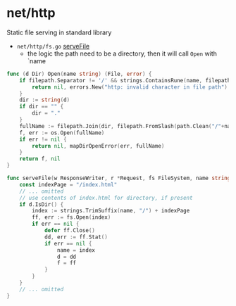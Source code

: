 # net/http

Static file serving in standard library

- `net/http/fs.go` [serveFile](https://golang.org/src/net/http/fs.go#L182)
   - the logic the path need to be a directory, then it will call `Open` with `name

````go
func (d Dir) Open(name string) (File, error) {
	if filepath.Separator != '/' && strings.ContainsRune(name, filepath.Separator) {
		return nil, errors.New("http: invalid character in file path")
	}
	dir := string(d)
	if dir == "" {
		dir = "."
	}
	fullName := filepath.Join(dir, filepath.FromSlash(path.Clean("/"+name)))
	f, err := os.Open(fullName)
	if err != nil {
		return nil, mapDirOpenError(err, fullName)
	}
	return f, nil
}

func serveFile(w ResponseWriter, r *Request, fs FileSystem, name string, redirect bool) {
    const indexPage = "/index.html"
    // ... omitted
	// use contents of index.html for directory, if present
	if d.IsDir() {
		index := strings.TrimSuffix(name, "/") + indexPage
		ff, err := fs.Open(index)
		if err == nil {
			defer ff.Close()
			dd, err := ff.Stat()
			if err == nil {
				name = index
				d = dd
				f = ff
			}
		}
	}
    // ... omitted
}
````
